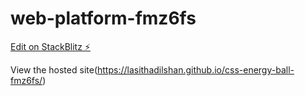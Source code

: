 # web-platform-fmz6fs

[Edit on StackBlitz ⚡️](https://stackblitz.com/edit/web-platform-fmz6fs)

View the hosted site(https://lasithadilshan.github.io/css-energy-ball-fmz6fs/)
